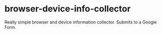 # browser-device-info-collector
Really simple browser and device information collector. Submits to a Google Form.
